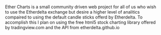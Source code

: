 # 

Ether Charts is a small community driven web project for all of us who wish to use the Etherdelta exchange but desire a higher level of analitics compaired to using the default candle sticks offerd by Etherdelta.
To accomplish this I plan on using the free html5 stock charting library offered by tradingview.com and the API from etherdelta.github.io 
